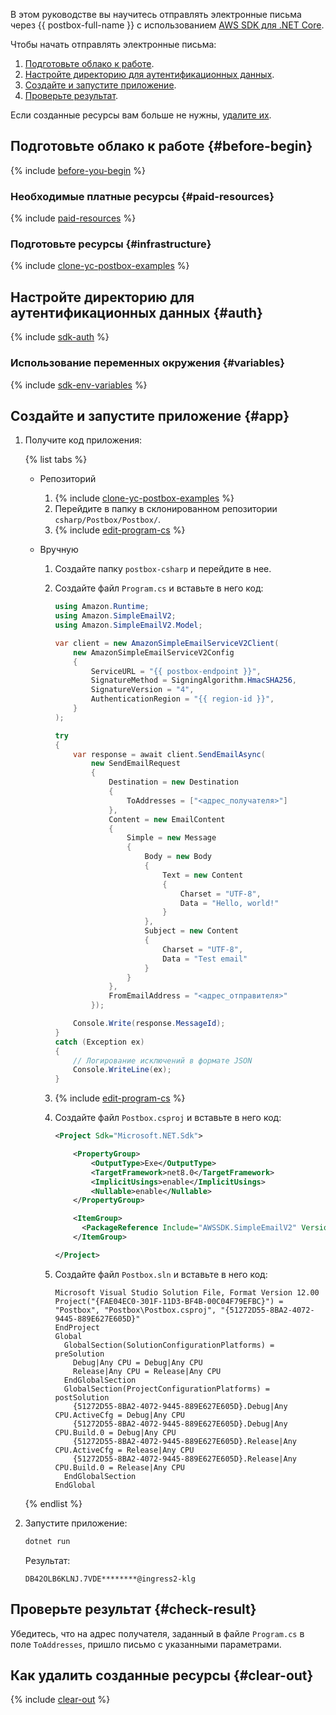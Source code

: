 

В этом руководстве вы научитесь отправлять электронные письма через {{ postbox-full-name }} с использованием [AWS SDK для .NET Core](https://docs.aws.amazon.com/sdk-for-net/v4/developer-guide/net-dg-sdk-features.html).

Чтобы начать отправлять электронные письма:

1. [Подготовьте облако к работе](#before-begin).
1. [Настройте директорию для аутентификационных данных](#auth).
1. [Создайте и запустите приложение](#app).
1. [Проверьте результат](#check-result).

Если созданные ресурсы вам больше не нужны, [удалите их](#clear-out).


## Подготовьте облако к работе {#before-begin}

{% include [before-you-begin](../../_tutorials/_tutorials_includes/before-you-begin.md) %}


### Необходимые платные ресурсы {#paid-resources}

{% include [paid-resources](../../_includes/postbox/send-emails-aws-sdk/paid-resources.md) %}


### Подготовьте ресурсы {#infrastructure}

{% include [clone-yc-postbox-examples](../../_includes/postbox/send-emails-aws-sdk/infrastructure.md) %}


## Настройте директорию для аутентификационных данных {#auth}

{% include [sdk-auth](../../_includes/postbox/send-emails-aws-sdk/auth.md) %}


### Использование переменных окружения {#variables}

{% include [sdk-env-variables](../../_includes/postbox/send-emails-aws-sdk/env-variables.md) %}


## Создайте и запустите приложение {#app}

1. Получите код приложения:

    {% list tabs %}

    - Репозиторий

      1. {% include [clone-yc-postbox-examples](../../_includes/postbox/send-emails-aws-sdk/clone-yc-postbox-examples.md) %}
      1. Перейдите в папку в склонированном репозитории `csharp/Postbox/Postbox/`.
      1. {% include [edit-program-cs](../../_includes/postbox/send-emails-aws-sdk/edit-program-cs.md) %}

    - Вручную

      1. Создайте папку `postbox-csharp` и перейдите в нее.
      1. Создайте файл `Program.cs` и вставьте в него код:

          ```csharp
          using Amazon.Runtime;
          using Amazon.SimpleEmailV2;
          using Amazon.SimpleEmailV2.Model;

          var client = new AmazonSimpleEmailServiceV2Client(
              new AmazonSimpleEmailServiceV2Config
              {
                  ServiceURL = "{{ postbox-endpoint }}",
                  SignatureMethod = SigningAlgorithm.HmacSHA256,
                  SignatureVersion = "4",
                  AuthenticationRegion = "{{ region-id }}",
              }
          );

          try
          {
              var response = await client.SendEmailAsync(
                  new SendEmailRequest
                  {
                      Destination = new Destination
                      {
                          ToAddresses = ["<адрес_получателя>"]
                      },
                      Content = new EmailContent
                      {
                          Simple = new Message
                          {
                              Body = new Body
                              {
                                  Text = new Content
                                  {
                                      Charset = "UTF-8",
                                      Data = "Hello, world!"
                                  }
                              },
                              Subject = new Content
                              {
                                  Charset = "UTF-8",
                                  Data = "Test email"
                              }
                          }
                      },
                      FromEmailAddress = "<адрес_отправителя>"
                  });

              Console.Write(response.MessageId);
          }
          catch (Exception ex)
          {
              // Логирование исключений в формате JSON
              Console.WriteLine(ex);
          }
          ```

      1. {% include [edit-program-cs](../../_includes/postbox/send-emails-aws-sdk/edit-program-cs.md) %}
      1. Создайте файл `Postbox.csproj` и вставьте в него код:

          ```xml
          <Project Sdk="Microsoft.NET.Sdk">

              <PropertyGroup>
                  <OutputType>Exe</OutputType>
                  <TargetFramework>net8.0</TargetFramework>
                  <ImplicitUsings>enable</ImplicitUsings>
                  <Nullable>enable</Nullable>
              </PropertyGroup>

              <ItemGroup>
                <PackageReference Include="AWSSDK.SimpleEmailV2" Version="3.7.408.17" />
              </ItemGroup>

          </Project>
          ```

      1. Создайте файл `Postbox.sln` и вставьте в него код:

          ```text
          Microsoft Visual Studio Solution File, Format Version 12.00
          Project("{FAE04EC0-301F-11D3-BF4B-00C04F79EFBC}") = "Postbox", "Postbox\Postbox.csproj", "{51272D55-8BA2-4072-9445-889E627E605D}"
          EndProject
          Global
            GlobalSection(SolutionConfigurationPlatforms) = preSolution
              Debug|Any CPU = Debug|Any CPU
              Release|Any CPU = Release|Any CPU
            EndGlobalSection
            GlobalSection(ProjectConfigurationPlatforms) = postSolution
              {51272D55-8BA2-4072-9445-889E627E605D}.Debug|Any CPU.ActiveCfg = Debug|Any CPU
              {51272D55-8BA2-4072-9445-889E627E605D}.Debug|Any CPU.Build.0 = Debug|Any CPU
              {51272D55-8BA2-4072-9445-889E627E605D}.Release|Any CPU.ActiveCfg = Release|Any CPU
              {51272D55-8BA2-4072-9445-889E627E605D}.Release|Any CPU.Build.0 = Release|Any CPU
            EndGlobalSection
          EndGlobal
          ```

    {% endlist %}

  1. Запустите приложение:

      ```bash
      dotnet run
      ```

      Результат:

      ```text
      DB42OLB6KLNJ.7VDE********@ingress2-klg
      ```


## Проверьте результат {#check-result}

Убедитесь, что на адрес получателя, заданный в файле `Program.cs` в поле `ToAddresses`, пришло письмо с указанными параметрами.


## Как удалить созданные ресурсы {#clear-out}

{% include [clear-out](../../_includes/postbox/send-emails-aws-sdk/clear-out.md) %}
